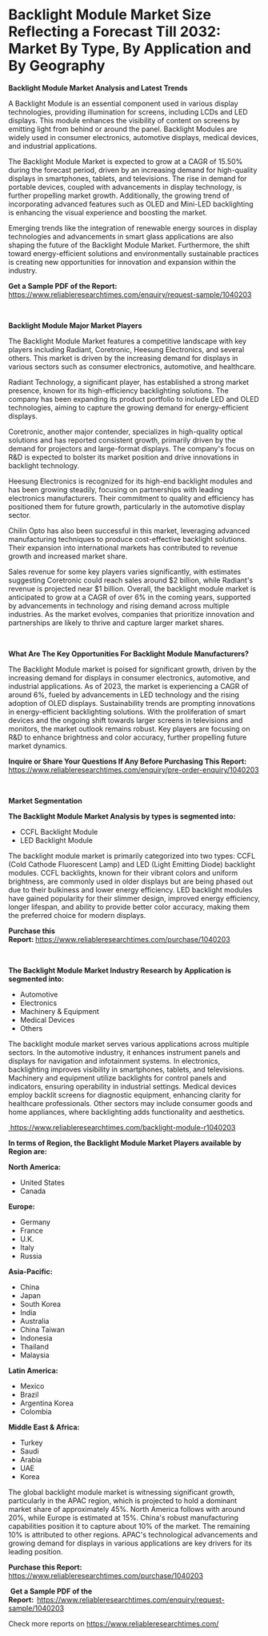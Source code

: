 <p><h1>Backlight Module Market Size Reflecting a Forecast Till 2032: Market By Type, By Application and By Geography</h1></p><p><strong>Backlight Module Market Analysis and Latest Trends</strong></p>
<p><p>A Backlight Module is an essential component used in various display technologies, providing illumination for screens, including LCDs and LED displays. This module enhances the visibility of content on screens by emitting light from behind or around the panel. Backlight Modules are widely used in consumer electronics, automotive displays, medical devices, and industrial applications.</p><p>The Backlight Module Market is expected to grow at a CAGR of 15.50% during the forecast period, driven by an increasing demand for high-quality displays in smartphones, tablets, and televisions. The rise in demand for portable devices, coupled with advancements in display technology, is further propelling market growth. Additionally, the growing trend of incorporating advanced features such as OLED and Mini-LED backlighting is enhancing the visual experience and boosting the market.</p><p>Emerging trends like the integration of renewable energy sources in display technologies and advancements in smart glass applications are also shaping the future of the Backlight Module Market. Furthermore, the shift toward energy-efficient solutions and environmentally sustainable practices is creating new opportunities for innovation and expansion within the industry.</p></p>
<p><strong>Get a Sample PDF of the Report:&nbsp;</strong> <a href="https://www.reliableresearchtimes.com/enquiry/request-sample/1040203?utm_campaign=2240&utm_medium=2&utm_source=Github&utm_content=ia&utm_term=10022025&utm_id=backlight-module">https://www.reliableresearchtimes.com/enquiry/request-sample/1040203</a></p>
<p>&nbsp;</p>
<p><strong>Backlight Module Major Market Players</strong></p>
<p><p>The Backlight Module Market features a competitive landscape with key players including Radiant, Coretronic, Heesung Electronics, and several others. This market is driven by the increasing demand for displays in various sectors such as consumer electronics, automotive, and healthcare. </p><p>Radiant Technology, a significant player, has established a strong market presence, known for its high-efficiency backlighting solutions. The company has been expanding its product portfolio to include LED and OLED technologies, aiming to capture the growing demand for energy-efficient displays.</p><p>Coretronic, another major contender, specializes in high-quality optical solutions and has reported consistent growth, primarily driven by the demand for projectors and large-format displays. The company's focus on R&D is expected to bolster its market position and drive innovations in backlight technology.</p><p>Heesung Electronics is recognized for its high-end backlight modules and has been growing steadily, focusing on partnerships with leading electronics manufacturers. Their commitment to quality and efficiency has positioned them for future growth, particularly in the automotive display sector.</p><p>Chilin Opto has also been successful in this market, leveraging advanced manufacturing techniques to produce cost-effective backlight solutions. Their expansion into international markets has contributed to revenue growth and increased market share.</p><p>Sales revenue for some key players varies significantly, with estimates suggesting Coretronic could reach sales around $2 billion, while Radiant's revenue is projected near $1 billion. Overall, the backlight module market is anticipated to grow at a CAGR of over 6% in the coming years, supported by advancements in technology and rising demand across multiple industries. As the market evolves, companies that prioritize innovation and partnerships are likely to thrive and capture larger market shares.</p></p>
<p>&nbsp;</p>
<p><strong>What Are The Key Opportunities For Backlight Module Manufacturers?</strong></p>
<p><p>The Backlight Module market is poised for significant growth, driven by the increasing demand for displays in consumer electronics, automotive, and industrial applications. As of 2023, the market is experiencing a CAGR of around 6%, fueled by advancements in LED technology and the rising adoption of OLED displays. Sustainability trends are prompting innovations in energy-efficient backlighting solutions. With the proliferation of smart devices and the ongoing shift towards larger screens in televisions and monitors, the market outlook remains robust. Key players are focusing on R&D to enhance brightness and color accuracy, further propelling future market dynamics.</p></p>
<p><strong>Inquire or Share Your Questions If Any Before Purchasing This Report:</strong> <a href="https://www.reliableresearchtimes.com/enquiry/pre-order-enquiry/1040203?utm_campaign=2240&utm_medium=2&utm_source=Github&utm_content=ia&utm_term=10022025&utm_id=backlight-module">https://www.reliableresearchtimes.com/enquiry/pre-order-enquiry/1040203</a></p>
<p>&nbsp;</p>
<p><strong>Market Segmentation</strong></p>
<p><strong>The Backlight Module Market Analysis by types is segmented into:</strong></p>
<p><ul><li>CCFL Backlight Module</li><li>LED Backlight Module</li></ul></p>
<p><p>The backlight module market is primarily categorized into two types: CCFL (Cold Cathode Fluorescent Lamp) and LED (Light Emitting Diode) backlight modules. CCFL backlights, known for their vibrant colors and uniform brightness, are commonly used in older displays but are being phased out due to their bulkiness and lower energy efficiency. LED backlight modules have gained popularity for their slimmer design, improved energy efficiency, longer lifespan, and ability to provide better color accuracy, making them the preferred choice for modern displays.</p></p>
<p><strong>Purchase this Report:&nbsp;</strong><a href="https://www.reliableresearchtimes.com/purchase/1040203?utm_campaign=2240&utm_medium=2&utm_source=Github&utm_content=ia&utm_term=10022025&utm_id=backlight-module">https://www.reliableresearchtimes.com/purchase/1040203</a></p>
<p>&nbsp;</p>
<p><strong>The Backlight Module Market Industry Research by Application is segmented into:</strong></p>
<p><ul><li>Automotive</li><li>Electronics</li><li>Machinery & Equipment</li><li>Medical Devices</li><li>Others</li></ul></p>
<p><p>The backlight module market serves various applications across multiple sectors. In the automotive industry, it enhances instrument panels and displays for navigation and infotainment systems. In electronics, backlighting improves visibility in smartphones, tablets, and televisions. Machinery and equipment utilize backlights for control panels and indicators, ensuring operability in industrial settings. Medical devices employ backlit screens for diagnostic equipment, enhancing clarity for healthcare professionals. Other sectors may include consumer goods and home appliances, where backlighting adds functionality and aesthetics.</p></p>
<p><a href="https://www.reliableresearchtimes.com/backlight-module-r1040203?utm_campaign=2240&utm_medium=2&utm_source=Github&utm_content=ia&utm_term=10022025&utm_id=backlight-module">&nbsp;https://www.reliableresearchtimes.com/backlight-module-r1040203</a></p>
<p><strong>In terms of Region, the Backlight Module Market Players available by Region are:</strong></p>
<p>
    <p> <strong> North America: </strong>
        <ul>
            <li>United States</li>
            <li>Canada</li>
        </ul>
        </p> 
    <p> <strong> Europe: </strong>
        <ul>
            <li>Germany</li>
            <li>France</li>
            <li>U.K.</li>
            <li>Italy</li>
            <li>Russia</li>
        </ul>
        </p> 
    <p> <strong> Asia-Pacific: </strong>
        <ul>
            <li>China</li>
            <li>Japan</li>
            <li>South Korea</li>
            <li>India</li>
            <li>Australia</li>
            <li>China Taiwan</li>
            <li>Indonesia</li>
            <li>Thailand</li>
            <li>Malaysia</li>
        </ul>
        </p> 
    <p> <strong> Latin America: </strong>
        <ul>
            <li>Mexico</li>
            <li>Brazil</li>
            <li>Argentina Korea</li>
            <li>Colombia</li>
        </ul>
        </p> 
    <p> <strong> Middle East & Africa: </strong>
        <ul>
            <li>Turkey</li>
            <li>Saudi</li>
            <li>Arabia</li>
            <li>UAE</li>
            <li>Korea</li>
        </ul>
    </p>
    </p>
<p><p>The global backlight module market is witnessing significant growth, particularly in the APAC region, which is projected to hold a dominant market share of approximately 45%. North America follows with around 20%, while Europe is estimated at 15%. China's robust manufacturing capabilities position it to capture about 10% of the market. The remaining 10% is attributed to other regions. APAC's technological advancements and growing demand for displays in various applications are key drivers for its leading position.</p></p>
<p><strong>Purchase this Report: </strong><a href="https://www.reliableresearchtimes.com/purchase/1040203?utm_campaign=2240&utm_medium=2&utm_source=Github&utm_content=ia&utm_term=10022025&utm_id=backlight-module">https://www.reliableresearchtimes.com/purchase/1040203</a></p>
<p>&nbsp;<strong>Get a Sample PDF of the Report:&nbsp;&nbsp;</strong><a href="https://www.reliableresearchtimes.com/enquiry/request-sample/1040203?utm_campaign=2240&utm_medium=2&utm_source=Github&utm_content=ia&utm_term=10022025&utm_id=backlight-module">https://www.reliableresearchtimes.com/enquiry/request-sample/1040203</a></p>
<p><strong></strong></p>
<p>Check more reports on <a href="https://www.reliableresearchtimes.com/?utm_campaign=2240&utm_medium=2&utm_source=Github&utm_content=ia&utm_term=10022025&utm_id=backlight-module">https://www.reliableresearchtimes.com/</a></p>